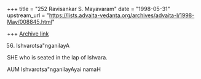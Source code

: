 +++
title = "252 Ravisankar S. Mayavaram"
date = "1998-05-31"
upstream_url = "https://lists.advaita-vedanta.org/archives/advaita-l/1998-May/008845.html"

+++
[Archive link](https://lists.advaita-vedanta.org/archives/advaita-l/1998-May/008845.html)

56. Ishvarotsa"nganilayA

SHE who is seated in the lap of Ishvara.

AUM Ishvarotsa"nganilayAyai namaH

